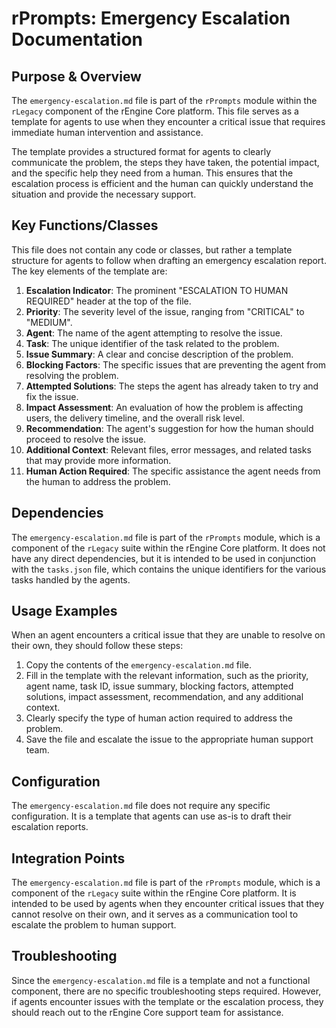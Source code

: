 # rPrompts: Emergency Escalation Documentation

## Purpose & Overview

The `emergency-escalation.md` file is part of the `rPrompts` module within the `rLegacy` component of the rEngine Core platform. This file serves as a template for agents to use when they encounter a critical issue that requires immediate human intervention and assistance.

The template provides a structured format for agents to clearly communicate the problem, the steps they have taken, the potential impact, and the specific help they need from a human. This ensures that the escalation process is efficient and the human can quickly understand the situation and provide the necessary support.

## Key Functions/Classes

This file does not contain any code or classes, but rather a template structure for agents to follow when drafting an emergency escalation report. The key elements of the template are:

1. **Escalation Indicator**: The prominent "ESCALATION TO HUMAN REQUIRED" header at the top of the file.
2. **Priority**: The severity level of the issue, ranging from "CRITICAL" to "MEDIUM".
3. **Agent**: The name of the agent attempting to resolve the issue.
4. **Task**: The unique identifier of the task related to the problem.
5. **Issue Summary**: A clear and concise description of the problem.
6. **Blocking Factors**: The specific issues that are preventing the agent from resolving the problem.
7. **Attempted Solutions**: The steps the agent has already taken to try and fix the issue.
8. **Impact Assessment**: An evaluation of how the problem is affecting users, the delivery timeline, and the overall risk level.
9. **Recommendation**: The agent's suggestion for how the human should proceed to resolve the issue.
10. **Additional Context**: Relevant files, error messages, and related tasks that may provide more information.
11. **Human Action Required**: The specific assistance the agent needs from the human to address the problem.

## Dependencies

The `emergency-escalation.md` file is part of the `rPrompts` module, which is a component of the `rLegacy` suite within the rEngine Core platform. It does not have any direct dependencies, but it is intended to be used in conjunction with the `tasks.json` file, which contains the unique identifiers for the various tasks handled by the agents.

## Usage Examples

When an agent encounters a critical issue that they are unable to resolve on their own, they should follow these steps:

1. Copy the contents of the `emergency-escalation.md` file.
2. Fill in the template with the relevant information, such as the priority, agent name, task ID, issue summary, blocking factors, attempted solutions, impact assessment, recommendation, and any additional context.
3. Clearly specify the type of human action required to address the problem.
4. Save the file and escalate the issue to the appropriate human support team.

## Configuration

The `emergency-escalation.md` file does not require any specific configuration. It is a template that agents can use as-is to draft their escalation reports.

## Integration Points

The `emergency-escalation.md` file is part of the `rPrompts` module, which is a component of the `rLegacy` suite within the rEngine Core platform. It is intended to be used by agents when they encounter critical issues that they cannot resolve on their own, and it serves as a communication tool to escalate the problem to human support.

## Troubleshooting

Since the `emergency-escalation.md` file is a template and not a functional component, there are no specific troubleshooting steps required. However, if agents encounter issues with the template or the escalation process, they should reach out to the rEngine Core support team for assistance.
